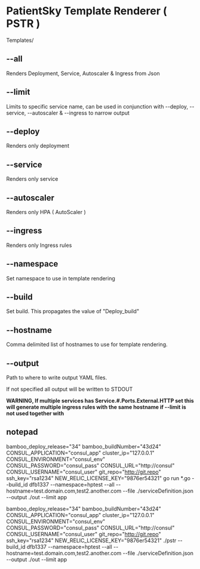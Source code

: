 # PatientSky Template Renderer ( PSTR )

Templates/


## --all <bool>
Renders Deployment, Service, Autoscaler & Ingress from Json

## --limit <string>
Limits to specific service name, can be used in conjunction with --deploy, --service, --autoscaler & --ingress to narrow output

## --deploy <bool>
Renders only deployment

## --service <bool>
Renders only service

## --autoscaler
Renders only HPA ( AutoScaler )

## --ingress
Renders only Ingress rules

## --namespace <string>
Set namespace to use in template rendering

## --build <string>
Set build. This propagates the value of "Deploy_build"

## --hostname <string>
Comma delimited list of hostnames to use for template rendering.

## --output <string>
Path to where to write output YAML files.

If not specified all output will be written to STDOUT


**WARNING, If multiple services has Service.#.Ports.External.HTTP set this will generate multiple ingress rules with the same hostname if --limit is not used together with**


## notepad
bamboo_deploy_release="34" bamboo_buildNumber="43d24" CONSUL_APPLICATION="consul_app" cluster_ip="127.0.0.1" CONSUL_ENVIRONMENT="consul_env" CONSUL_PASSWORD="consul_pass"  CONSUL_URL="http://consul" CONSUL_USERNAME="consul_user" git_repo="http://git.repo" ssh_key="rsa1234" NEW_RELIC_LICENSE_KEY="9876er54321" go run *.go  --build_id dfb1337 --namespace=hptest --all --hostname=test.domain.com,test2.another.com --file ./serviceDefinition.json --output ./out --limit app


bamboo_deploy_release="34" bamboo_buildNumber="43d24" CONSUL_APPLICATION="consul_app" cluster_ip="127.0.0.1" CONSUL_ENVIRONMENT="consul_env" CONSUL_PASSWORD="consul_pass"  CONSUL_URL="http://consul" CONSUL_USERNAME="consul_user" git_repo="http://git.repo" ssh_key="rsa1234" NEW_RELIC_LICENSE_KEY="9876er54321" ./pstr --build_id dfb1337 --namespace=hptest --all --hostname=test.domain.com,test2.another.com --file ./serviceDefinition.json --output ./out --limit app